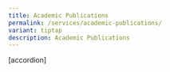 ```yaml
---
title: Academic Publications
permalink: /services/academic-publications/
variant: tiptap
description: Academic Publications
---
```

<p>[accordion]</p>
